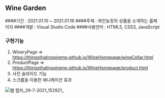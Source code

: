 ## Wine Garden
####기간 : 2021.01.10 ~ 2021.01.16
####주제 : 와인농장의 상품을 소개하는 홈페이지
####개발 : Visual Studio Code
####사용언어 : HTML5, CSS3, JavaScript

### 구현기능
1. WineryPage => https://thingsthatinspireme.github.io/WineHomepage/wineCellar.html
2. ProductPage => https://thingsthatinspireme.github.io/WineHomepage/product.html
3. 사진 슬라이드 기능
4. 스크롤을 이용한 애니메이션 효과

![웹 캡처_29-7-2021_152921_](https://user-images.githubusercontent.com/73827546/127442777-02613528-fbab-4411-b663-ec8a64229054.jpeg)
